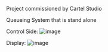 Project commissioned by Cartel Studio

Queueing System that is stand alone

Control Side:
![image](https://github.com/pewepskei/queueSystem/assets/122865481/9a5c695f-4fc5-483b-89a6-7edccfa319db)

Display:
![image](https://github.com/pewepskei/queueSystem/assets/122865481/d7d92eb7-58c4-4243-83d9-93d3e3f59fd4)


